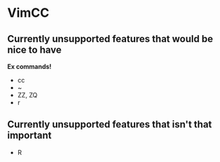 # VimCC

## Currently unsupported features that would be nice to have
**Ex commands!**

- cc
- ~
- ZZ, ZQ
- r

## Currently unsupported features that isn't that important
- R
